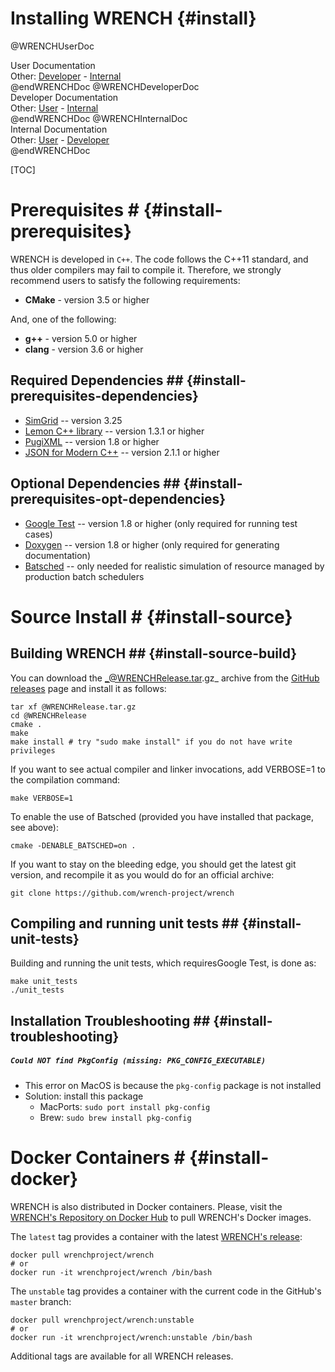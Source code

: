 Installing WRENCH                  {#install}
============

@WRENCHUserDoc <div class="doc-type">User Documentation</div><div class="doc-link">Other: <a href="../developer/install.html">Developer</a> - <a href="../internal/install.html">Internal</a></div> @endWRENCHDoc
@WRENCHDeveloperDoc  <div class="doc-type">Developer Documentation</div><div class="doc-link">Other: <a href="../user/install.html">User</a> - <a href="../internal/install.html">Internal</a></div> @endWRENCHDoc
@WRENCHInternalDoc  <div class="doc-type">Internal Documentation</div><div class="doc-link">Other: <a href="../user/install.html">User</a> -  <a href="../developer/install.html">Developer</a></div> @endWRENCHDoc

[TOC]


# Prerequisites #                 {#install-prerequisites}

WRENCH is developed in `C++`. The code follows the C++11 standard, and thus older 
compilers may fail to compile it. Therefore, we strongly recommend
users to satisfy the following requirements:

- **CMake** - version 3.5 or higher
  
And, one of the following:
- <b>g++</b> - version 5.0 or higher
- <b>clang</b> - version 3.6 or higher


## Required Dependencies ##                  {#install-prerequisites-dependencies}

- [SimGrid](https://simgrid.org/) -- version 3.25
- [Lemon C++ library](http://lemon.cs.elte.hu/) -- version 1.3.1 or higher 
- [PugiXML](http://pugixml.org/) -- version 1.8 or higher 
- [JSON for Modern C++](https://github.com/nlohmann/json) -- version 2.1.1 or higher 

## Optional Dependencies ##                  {#install-prerequisites-opt-dependencies}

- [Google Test](https://github.com/google/googletest) -- version 1.8 or higher (only required for running test cases)
- [Doxygen](http://www.doxygen.org) -- version 1.8 or higher (only required for generating documentation)
- [Batsched](https://gitlab.inria.fr/batsim/batsched) -- only needed for realistic simulation of resource managed by production batch schedulers



# Source Install #                  {#install-source}


## Building WRENCH ##               {#install-source-build}

You can download the _@WRENCHRelease.tar.gz_ archive from the 
[GitHub releases](https://github.com/wrench-project/wrench/releases) page and install it as follows:

~~~~~~~~~~~~~{.sh}
tar xf @WRENCHRelease.tar.gz
cd @WRENCHRelease
cmake .
make
make install # try "sudo make install" if you do not have write privileges
~~~~~~~~~~~~~

If you want to see actual compiler and linker invocations, add VERBOSE=1 to the compilation command:

~~~~~~~~~~~~~{.sh}
make VERBOSE=1
~~~~~~~~~~~~~

To enable the use of Batsched (provided you have installed that package, see above):
~~~~~~~~~~~~~{.sh}
cmake -DENABLE_BATSCHED=on .
~~~~~~~~~~~~~

If you want to stay on the bleeding edge, you should get the latest git version, and recompile it as you would do for an official archive:

~~~~~~~~~~~~~{.sh}
git clone https://github.com/wrench-project/wrench
~~~~~~~~~~~~~

## Compiling and running unit tests ##  {#install-unit-tests}

Building and running the unit tests, which requiresGoogle Test, is done as:

~~~~~~~~~~~~~{.sh}
make unit_tests      
./unit_tests
~~~~~~~~~~~~~
 
## Installation Troubleshooting ##  {#install-troubleshooting}

##### `Could NOT find PkgConfig (missing: PKG_CONFIG_EXECUTABLE)`
    
 - This error on MacOS is because the `pkg-config` package is not installed
 - Solution: install this package
    - MacPorts: `sudo port install pkg-config`
    - Brew: `sudo brew install pkg-config`


# Docker Containers #             {#install-docker}

WRENCH is also distributed in Docker containers. Please, visit the
[WRENCH's Repository on Docker Hub](https://hub.docker.com/r/wrenchproject/wrench/)
to pull WRENCH's Docker images.

The `latest` tag provides a container with the latest 
[WRENCH's release](https://github.com/wrench-project/wrench/releases):

~~~~~~~~~~~~~{.sh}
docker pull wrenchproject/wrench 
# or
docker run -it wrenchproject/wrench /bin/bash
~~~~~~~~~~~~~

 The `unstable` tag provides a container with the current code in the GitHub's `master` 
branch:

~~~~~~~~~~~~~{.sh}
docker pull wrenchproject/wrench:unstable
# or
docker run -it wrenchproject/wrench:unstable /bin/bash
~~~~~~~~~~~~~ 

Additional tags are available for all WRENCH releases. 


